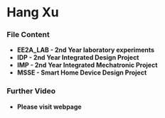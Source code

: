 # Hang Xu

### File Content

- **EE2A_LAB - 2nd Year laboratory experiments**
- **IDP -  2nd Year Integrated Design Project**
- **IMP - 2nd Year Integrated Mechatronic Project** 
- **MSSE - Smart Home Device Design Project**

### Further Video

- **Please visit webpage**

  [superxh.github.io]: superxh.github.io

